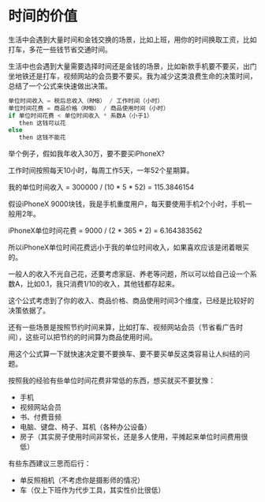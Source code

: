 # 时间的价值

生活中会遇到大量时间和金钱交换的场景，比如上班，用你的时间换取工资，比如打车，多花一些钱节省交通时间。

生活中也会遇到大量需要选择时间还是金钱的场景，比如新款手机要不要买，出门坐地铁还是打车，视频网站的会员要不要买。我为减少这类浪费生命的决策时间，总结了一个公式来快速做出决策。

```javascript
单位时间收入 = 税后总收入（RMB） / 工作时间（小时）
单位时间花费 = 商品价格（RMB） / 商品使用时间（小时）
if 单位时间花费 < 单位时间收入 * 系数A（小于1）
   then 这钱可以花
else
   then 这钱不能花
```



举个例子，假如我年收入30万，要不要买iPhoneX?

工作时间按照每天10小时，每周工作5天，一年52个星期算。

我的单位时间收入 = 300000 / \(10 \* 5 \* 52\) = 115.3846154

假设iPhoneX 9000块钱，我是手机重度用户，每天要使用手机2个小时，手机一般用2年。

iPhoneX单位时间花费 = 9000 / \(2 \* 365 \* 2\) = 6.164383562

所以iPhoneX单位时间花费远小于我的单位时间收入，如果喜欢应该是闭着眼买的。



一般人的收入不光自己花，还要考虑家庭、养老等问题，所以可以给自己设一个系数A，比如0.1，我只消费1/10的收入，其他钱都存起来。

这个公式考虑到了你的收入、商品价格、商品使用时间3个维度，已经是比较好的决策依据了。

还有一些场景是按照节约时间来算，比如打车、视频网站会员（节省看广告时间），这些可以把节约的时间算为商品使用时间。

用这个公式算一下就快速决定要不要换车、要不要买单反这类容易让人纠结的问题。



按照我的经验有些单位时间花费非常低的东西，想买就买不要犹豫：

* 手机
* 视频网站会员
* 书、付费音频
* 电脑、键盘、椅子、耳机（各种办公设备）
* 房子（其实房子使用时间非常长，还是多人使用，平摊起来单位时间费用很低）



有些东西建议三思而后行：

* 单反照相机（不考虑你是摄影师的情况）
* 车（仅上下班作为代步工具，其实性价比很低）





